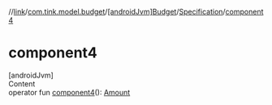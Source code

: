 //[link](../../../index.md)/[com.tink.model.budget](../../index.md)/[[androidJvm]Budget](../index.md)/[Specification](index.md)/[component4](component4.md)



# component4  
[androidJvm]  
Content  
operator fun [component4](component4.md)(): [Amount](../../../com.tink.model.misc/[android-jvm]-amount/index.md)  



